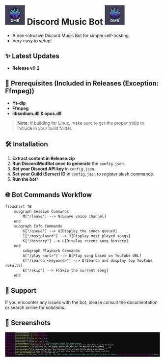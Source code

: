 #  <img src="https://raw.githubusercontent.com/EZroot/DiscordMusicBot/main/DiscordMusicBot/Imgs/2b1b1cb5-2446-46d7-848e-e9c418b5de91.webp" alt="drawing" width="64"/>  Discord Music Bot   <img src="https://raw.githubusercontent.com/EZroot/DiscordMusicBot/main/DiscordMusicBot/Imgs/2b1b1cb5-2446-46d7-848e-e9c418b5de91.webp" alt="drawing" width="64"/>

- A non-intrusive Discord Music Bot for simple self-hosting.
- Very easy to setup!

## ✨ Latest Updates
- **Release v0.2**
  
## 🚧 Prerequisites (Included in Releases (Exception: Ffmpeg))
- **Yt-dlp**
- **Ffmpeg**
- **libsodium.dll & opus.dll**

> **Note:** If building for Linux, make sure to get the proper ytdlp to include in your build folder.

## 🛠 Installation
1. **Extract content in Release.zip**
2. **Run DiscordModBot once to generate** the `config.json`.
3. **Set your Discord API key** in `config.json`.
4. **Set your Guild (Server) ID** in `config.json` to register slash commands.
5. **Run the bot!**

## 🌐 Bot Commands Workflow
```mermaid
flowchart TB
    subgraph Session Commands
        M["/leave"] --> N[Leave voice channel]
    end
    subgraph Info Commands
        G["/queue"] --> H[Display the songs queued]
        I["/mostplayed"] --> J[Display most played songs]
        K["/history"] --> L[Display recent song history]
    end
		subgraph Playback Commands
        A["/play <url>"] --> B[Play song based on YouTube URL]
        C["/search <keyword>"] --> D[Search and display top YouTube results]
        E["/skip"] --> F[Skip the current song]
    end
```

## 📝 Support 

If you encounter any issues with the bot, please consult the documentation or search online for solutions.

## 📸 Screenshots 
<img src="https://raw.githubusercontent.com/EZroot/DiscordMusicBot/refs/heads/main/DiscordMusicBot/Imgs/screenshot_01.png" alt="drawing"/> 
